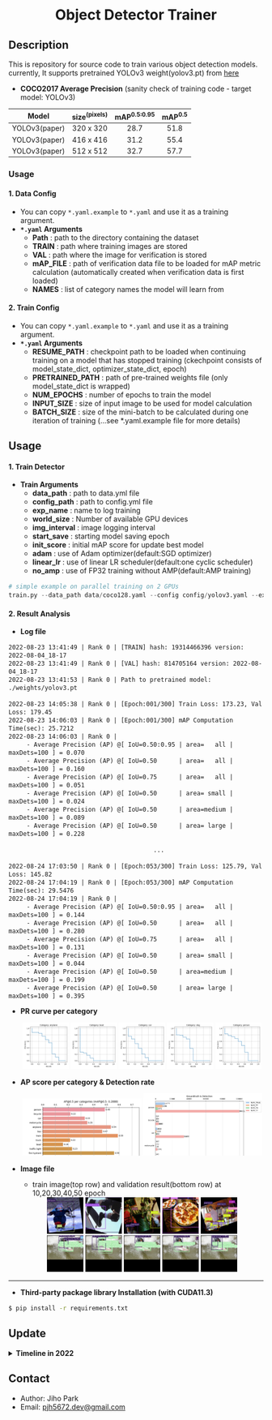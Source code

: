 # <div align="center">Object Detector Trainer</div>

## Description

This is repository for source code to train various object detection models. currently, It supports pretrained YOLOv3 weight(yolov3.pt) from [here](https://drive.google.com/drive/folders/15qXxbD7RG19uZBhG3NPWwfqt6OdksAPR?usp=sharing)

 - **COCO2017 Average Precision** (sanity check of training code - target model: YOLOv3)

| Model | size<sup>(pixels) | mAP<sup>0.5:0.95 | mAP<sup>0.5 |
| :---: | :---: | :---: | :---: | 
| YOLOv3(paper) | 320 x 320 | 28.7 | 51.8 |
| YOLOv3(paper) | 416 x 416 | 31.2 | 55.4 |
| YOLOv3(paper) | 512 x 512 | 32.7 | 57.7 |



### Usage

#### 1. Data Config

 - You can copy `*.yaml.example` to `*.yaml` and use it as a training argument.
 - **`*.yaml` Arguments**
    - **Path** : path to the directory containing the dataset
    - **TRAIN** : path where training images are stored
    - **VAL** : path where the image for verification is stored
    - **mAP_FILE** : path of verification data file to be loaded for mAP metric calculation (automatically created when verification data is first loaded)
    - **NAMES** : list of category names the model will learn from

#### 2. Train Config

 - You can copy `*.yaml.example` to `*.yaml` and use it as a training argument.
 - **`*.yaml` Arguments**
    - **RESUME_PATH** : checkpoint path to be loaded when continuing training on a model that has stopped training (ckechpoint consists of model_state_dict, optimizer_state_dict, epoch)
    - **PRETRAINED_PATH** : path of pre-trained weights file (only model_state_dict is wrapped)
    - **NUM_EPOCHS** : number of epochs to train the model
    - **INPUT_SIZE** : size of input image to be used for model calculation
    - **BATCH_SIZE** : size of the mini-batch to be calculated during one iteration of training
    (...see *.yaml.example file for more details)


## Usage

#### 1. Train Detector

 - **Train Arguments**
    - **data_path** : path to data.yml file
    - **config_path** : path to config.yml file
    - **exp_name** : name to log training
    - **world_size** : Number of available GPU devices
    - **img_interval** : image logging interval
    - **start_save** : starting model saving epoch
    - **init_score** : initial mAP score for update best model
    - **adam** : use of Adam optimizer(default:SGD optimizer)
    - **linear_lr** : use of linear LR scheduler(default:one cyclic scheduler)
    - **no_amp** : use of FP32 training without AMP(default:AMP training)


```python
# simple example on parallel training on 2 GPUs
train.py --data_path data/coco128.yaml --config config/yolov3.yaml --exp_name train --world_size 2
```


#### 2. Result Analysis

 - **Log file**
```log
2022-08-23 13:41:49 | Rank 0 | [TRAIN] hash: 19314466396 version: 2022-08-04_18-17 
2022-08-23 13:41:49 | Rank 0 | [VAL] hash: 814705164 version: 2022-08-04_18-17 
2022-08-23 13:41:53 | Rank 0 | Path to pretrained model: ./weights/yolov3.pt

2022-08-23 14:05:38 | Rank 0 | [Epoch:001/300] Train Loss: 173.23, Val Loss: 179.45
2022-08-23 14:06:03 | Rank 0 | [Epoch:001/300] mAP Computation Time(sec): 25.7212
2022-08-23 14:06:03 | Rank 0 | 
	 - Average Precision (AP) @[ IoU=0.50:0.95 | area=   all | maxDets=100 ] = 0.070
	 - Average Precision (AP) @[ IoU=0.50      | area=   all | maxDets=100 ] = 0.160
	 - Average Precision (AP) @[ IoU=0.75      | area=   all | maxDets=100 ] = 0.051
	 - Average Precision (AP) @[ IoU=0.50      | area= small | maxDets=100 ] = 0.024
	 - Average Precision (AP) @[ IoU=0.50      | area=medium | maxDets=100 ] = 0.089
	 - Average Precision (AP) @[ IoU=0.50      | area= large | maxDets=100 ] = 0.228

                                        ...

2022-08-24 17:03:50 | Rank 0 | [Epoch:053/300] Train Loss: 125.79, Val Loss: 145.82
2022-08-24 17:04:19 | Rank 0 | [Epoch:053/300] mAP Computation Time(sec): 29.5476
2022-08-24 17:04:19 | Rank 0 | 
	 - Average Precision (AP) @[ IoU=0.50:0.95 | area=   all | maxDets=100 ] = 0.144
	 - Average Precision (AP) @[ IoU=0.50      | area=   all | maxDets=100 ] = 0.280
	 - Average Precision (AP) @[ IoU=0.75      | area=   all | maxDets=100 ] = 0.131
	 - Average Precision (AP) @[ IoU=0.50      | area= small | maxDets=100 ] = 0.044
	 - Average Precision (AP) @[ IoU=0.50      | area=medium | maxDets=100 ] = 0.199
	 - Average Precision (AP) @[ IoU=0.50      | area= large | maxDets=100 ] = 0.395
```


 - **PR curve per category**
   <div align="center">
   <a href=""><img src=./asset/PR_curve/airplane.png width="19%" /></a>
   <a href=""><img src=./asset/PR_curve/boat.png width="19%" /></a>
   <a href=""><img src=./asset/PR_curve/car.png width="19%" /></a>
   <a href=""><img src=./asset/PR_curve/dog.png width="19%" /></a>
   <a href=""><img src=./asset/PR_curve/person.png width="19%" /></a>
   </div>


 - **AP score per category & Detection rate**
   <div align="center">
   <a href=""><img src=./asset/figure-AP.png width="49%" /></a>
   <a href=""><img src=./asset/figure-dets.png width="49%" /></a>
   </div>
 

 - **Image file**
    - train image(top row) and validation result(bottom row) at 10,20,30,40,50 epoch
   <div align="center">
   <a href=""><img src=./asset/images/train/EP010.jpg width="15%" /></a>
   <a href=""><img src=./asset/images/train/EP020.jpg width="15%" /></a>
   <a href=""><img src=./asset/images/train/EP030.jpg width="15%" /></a>
   <a href=""><img src=./asset/images/train/EP040.jpg width="15%" /></a>
   <a href=""><img src=./asset/images/train/EP050.jpg width="15%" /></a>
   </div>
   <div align="center">
   <a href=""><img src=./asset/images/val/EP010.jpg width="15%" /></a>
   <a href=""><img src=./asset/images/val/EP020.jpg width="15%" /></a>
   <a href=""><img src=./asset/images/val/EP030.jpg width="15%" /></a>
   <a href=""><img src=./asset/images/val/EP040.jpg width="15%" /></a>
   <a href=""><img src=./asset/images/val/EP050.jpg width="15%" /></a>
   </div>


---

- **Third-party package library Installation (with CUDA11.3)**
```bash
$ pip install -r requirements.txt
```

## Update

<details>
    <summary><b> Timeline in 2022 </b></summary>

| Date | Content |
|:----:|:-----|
| 08-25 | add:automatic mixed precision applied & log argument command function |
| 08-24 | add:update README.md file |
| 08-22 | add:train with resume mode in case of previous models |
| 08-21 | add:consider class conditional probability & support yolov3.pt weight |
| 08-20 | fix:chnage BCELoss -> BCEWithLogitLoss due to stability in case of AMP computation |
| 08-17 | bug:sanity check for avoiding CUDA runtime error(device-side assert triggered) during training |
| 08-10 | add:visualize functions for PR curve, AP@0.50, num of detection rate(TP, FP, FN) per class |
| 08-09 | fix:mAP calculation optimization x150 speed up and process await delay reduction with DDP training |
| 08-07 | add:learning rate scheduler (160 epochs with starting inital lr:0.001, dividing it by 10 at 30, 60 epochs) |
| 08-04 | fix:code refactoring (visualizer for prediction of letter box) |
| 08-03 | fix:code refactoring (del redundant functions) |
| 08-02 | add:code integration of YOLOv3 trainer supporting Linux(Multi-GPUs) & Windows(Single-GPU) |
| 08-01 | add:torch DistributedDataParallel(DDP) model train function on multi-GPUs |
| 07-30 | fix:loss function, mAP calculate error debug when validation mode |
| 07-28 | add:mAP evaluation function, mAP logging, basic augmentation implementation |
| 07-12 | add:COCO evaluation API test env initial build |
| 07-11 | add:Best Possible Recalls(BPR) implementation |
| 07-07 | fix:valid loss function, valid loss for running with no object |
| 07-05 | fix:yolov3 loss function |
| 07-04 | First commit |

</details>


## Contact
- Author: Jiho Park  
- Email: pjh5672.dev@gmail.com  